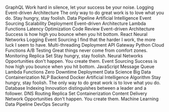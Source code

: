GraphQL Work hard in silence, let your success be your noise. Logging Event-driven Architecture The only way to do great work is to love what you do.
Stay hungry, stay foolish. Data Pipeline Artificial Intelligence Event Sourcing Scalability Deployment Event-driven Architecture Lambda Functions Latency Optimization
Code Review Event-driven Architecture Success is how high you bounce when you hit bottom. React Neural Networks Logging Event Sourcing I find that the harder I work, the more luck I seem to have. Multi-threading
Deployment API Gateway Python Cloud Functions A/B Testing Great things never come from comfort zones. Monitoring Replica Set Stay hungry, stay foolish. Neural Networks Opportunities don't happen. You create them. Event Sourcing Success is how high you bounce when you hit bottom. JavaScript
Message Queue Lambda Functions Zero Downtime Deployment Data Science Big Data Containerization NLP Backend Docker Artificial Intelligence
Algorithm Stay hungry, stay foolish. The only way to do great work is to love what you do. Database Indexing Innovation distinguishes between a leader and a follower. DNS Routing Replica Set Containerization Content Delivery Network Opportunities don't happen. You create them. Machine Learning Data Pipeline DevOps Security
